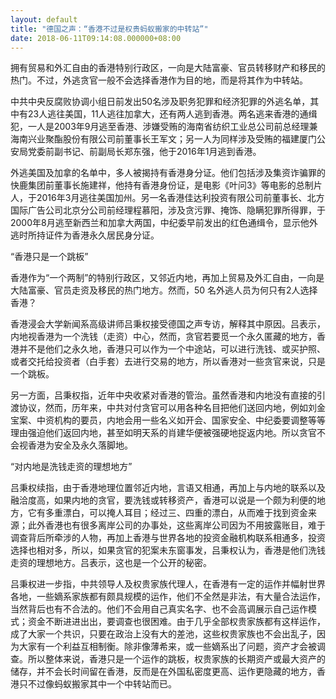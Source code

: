 ```yaml
---
layout: default
title: "德国之声：“香港不过是权贵蚂蚁搬家的中转站”"
date: 2018-06-11T09:14:08.000000+08:00
---
```


拥有贸易和外汇自由的香港特别行政区，一向是大陆富豪、官员转移财产和移民的热门。不过，外逃贪官一般不会选择香港作为目的地，而是将其作为中转站。

中共中央反腐败协调小组日前发出50名涉及职务犯罪和经济犯罪的外逃名单，其中有23人逃往美国，11人逃往加拿大，还有两人逃到香港。两名逃来香港的通缉犯，一人是2003年9月逃至香港、涉嫌受贿的海南省纺织工业总公司前总经理兼海南兴业聚酯股份有限公司前董事长王军文；另一人为同样涉及受贿的福建厦门公安局党委前副书记、前副局长郑东强，他于2016年1月逃到香港。

外逃美国及加拿的名单中，多人被揭持有香港身分证。他们包括涉及集资诈骗罪的快鹿集团前董事长施建祥，他持有香港身份证，是电影《叶问3》等电影的总制片人，于2016年3月逃往美国加州。另一名香港佳达利投资有限公司前董事长、北方国际广告公司北京分公司前经理程慕阳，涉及贪污罪、掩饰、隐瞒犯罪所得罪，于2000年8月逃至新西兰和加拿大两国，中纪委早前发出的红色通缉令，显示他外逃时所持证件为香港永久居民身分证。

“香港只是一个跳板”

香港作为“一个两制”的特别行政区，又邻近内地，再加上贸易及外汇自由，一向是大陆富豪、官员走资及移民的热门地方。然而，50 名外逃人员为何只有2人选择香港？

香港浸会大学新闻系高级讲师吕秉权接受德国之声专访，解释其中原因。吕表示，内地视香港为一个洗钱（走资）中心，然而，贪官若要觅一个永久匿藏的地方，香港并不是他们之永久地，香港只可以作为一个中途站，可以进行洗钱、或买护照、或者交托给投资者（白手套）去进行交易的地方，所以香港对一些贪官来说，只是一个跳板。

另一方面，吕秉权指，近年中央收紧对香港的管治。虽然香港和内地没有直接的引渡协议，然而，历年来，中共对付贪官可以用各种名目把他们送回内地，例如刘金宝案、中资机构的要员，内地会用一些名义如开会、国家安全、中纪委要调整等等理由强迫他们返回内地，甚至如明天系的肖建华便被强硬地捉返内地。所以贪官不会视香港为安全及永久落脚地。

“对内地是洗钱走资的理想地方”

吕秉权续指，由于香港地理位置邻近内地，言语又相通，再加上与内地的联系以及融洽度高，如果内地的贪官，要洗钱或转移资产，香港可以说是一个颇为利便的地方，它有多重漂白，可以掩人耳目；经过三、四重的漂白，从而难于找到资金来源；此外香港也有很多离岸公司的办事处，这些离岸公司因为不用披露账目，难于调查背后所牵涉的人物，再加上香港与世界各地的投资金融机构联系相通多，投资选择也相对多，所以，如果贪官的犯案未东窗事发，吕秉权认为，香港是他们洗钱走资的理想地方。吕表示，这也是一个公开的秘密。

吕秉权进一步指，中共领导人及权贵家族代理人，在香港有一定的运作并幅射世界各地，一些嫡系家族都有颇具规模的运作，他们不全然是非法，有大量合法运作，当然背后也有不合法的。他们不会用自己真实名字、也不会高调展示自己运作模式；资金不断进进出出，要调查也很困难。由于几乎全部权贵家族都有这样运作，成了大家一个共识，只要在政治上没有大的差池，这些权贵家族也不会出乱子，因为大家有一个利益互相制衡。除非像薄希来，或一些嫡系出了问题，资产才会被调查。所以整体来说，香港只是一个运作的跳板，权贵家族的长期资产或最大资产的储存，并不会长时间留在香港，反而是在外国私密度更高、运作更隐藏的地方，香港只不过像蚂蚁搬家其中一个中转站而已。

